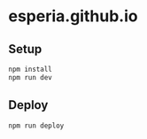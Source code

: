 # esperia.github.io
## Setup

```sh
npm install
npm run dev
```

## Deploy

```sh
npm run deploy
```







